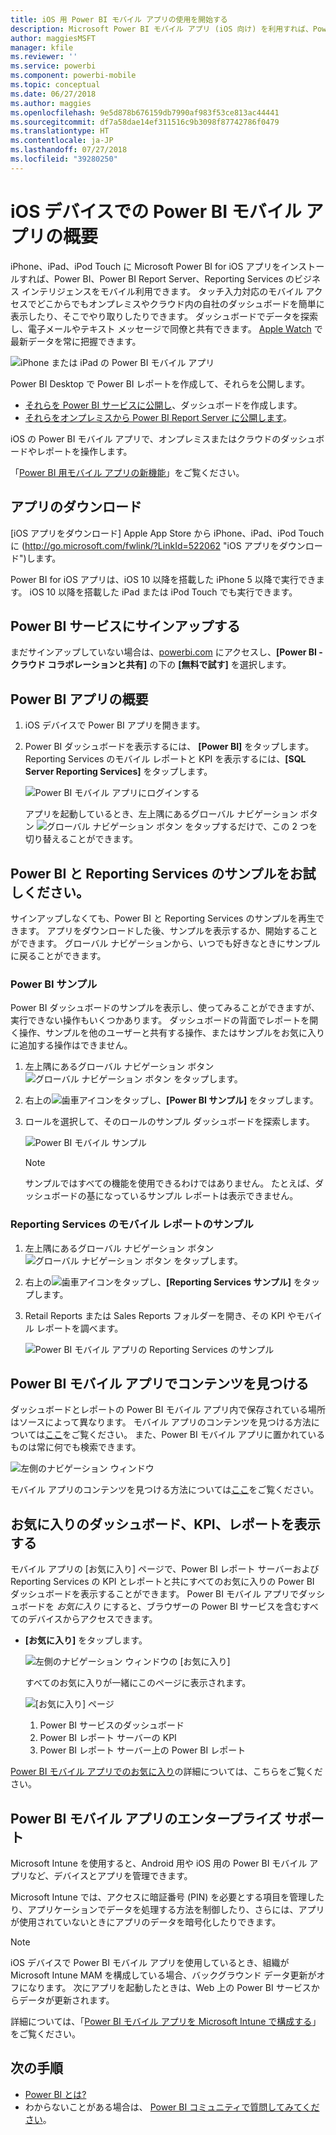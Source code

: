 ```yaml
---
title: iOS 用 Power BI モバイル アプリの使用を開始する
description: Microsoft Power BI モバイル アプリ (iOS 向け) を利用すれば、Power BI を持ち歩き、オンプレミスやクラウドに置いてあるビジネス情報にモバイル アクセスできます。ここではその方法について説明します。
author: maggiesMSFT
manager: kfile
ms.reviewer: ''
ms.service: powerbi
ms.component: powerbi-mobile
ms.topic: conceptual
ms.date: 06/27/2018
ms.author: maggies
ms.openlocfilehash: 9e5d878b676159db7990af983f53ce813ac44441
ms.sourcegitcommit: df7a58dae14ef311516c9b3098f87742786f0479
ms.translationtype: HT
ms.contentlocale: ja-JP
ms.lasthandoff: 07/27/2018
ms.locfileid: "39280250"
---
```

# <a name="get-started-with-the-power-bi-mobile-app-on-ios-devices"></a>iOS デバイスでの Power BI モバイル アプリの概要
iPhone、iPad、iPod Touch に Microsoft Power BI for iOS アプリをインストールすれば、Power BI、Power BI Report Server、Reporting Services のビジネス インテリジェンスをモバイル利用できます。 タッチ入力対応のモバイル アクセスでどこからでもオンプレミスやクラウド内の自社のダッシュボードを簡単に表示したり、そこでやり取りしたりできます。 ダッシュボードでデータを探索し、電子メールやテキスト メッセージで同僚と共有できます。 [Apple Watch](mobile-apple-watch.md) で最新データを常に把握できます。  

![iPhone または iPad の Power BI モバイル アプリ](media/mobile-iphone-app-get-started/pbi_ipad_iphonedevices.png)

Power BI Desktop で Power BI レポートを作成して、それらを公開します。

* [それらを Power BI サービスに公開し](service-get-started.md)、ダッシュボードを作成します。
* [それらをオンプレミスから Power BI Report Server に公開します](report-server/quickstart-create-powerbi-report.md)。

iOS の Power BI モバイル アプリで、オンプレミスまたはクラウドのダッシュボードやレポートを操作します。

「[Power BI 用モバイル アプリの新機能](mobile-whats-new-in-the-mobile-apps.md)」をご覧ください。

## <a name="download-the-app"></a>アプリのダウンロード
[iOS アプリをダウンロード] Apple App Store から iPhone、iPad、iPod Touch に (http://go.microsoft.com/fwlink/?LinkId=522062 "iOS アプリをダウンロード")します。

Power BI for iOS アプリは、iOS 10 以降を搭載した iPhone 5 以降で実行できます。 iOS 10 以降を搭載した iPad または iPod Touch でも実行できます。 

## <a name="sign-up-for-the-power-bi-service"></a>Power BI サービスにサインアップする
まだサインアップしていない場合は、[powerbi.com](https://powerbi.microsoft.com/get-started/) にアクセスし、**[Power BI - クラウド コラボレーションと共有]** の下の **[無料で試す]** を選択します。


## <a name="get-started-with-the-power-bi-app"></a>Power BI アプリの概要
1. iOS デバイスで Power BI アプリを開きます。
2. Power BI ダッシュボードを表示するには、 **[Power BI]** をタップします。  
   Reporting Services のモバイル レポートと KPI を表示するには、**[SQL Server Reporting Services]** をタップします。
   
   ![Power BI モバイル アプリにログインする](media/mobile-iphone-app-get-started/power-bi-connect-to-login.png)
   
   アプリを起動しているとき、左上隅にあるグローバル ナビゲーション ボタン ![グローバル ナビゲーション ボタン](media/mobile-iphone-app-get-started/power-bi-iphone-global-nav-button.png) をタップするだけで、この 2 つを切り替えることができます。 

## <a name="try-the-power-bi-and-reporting-services-samples"></a>Power BI と Reporting Services のサンプルをお試しください。
サインアップしなくても、Power BI と Reporting Services のサンプルを再生できます。 アプリをダウンロードした後、サンプルを表示するか、開始することができます。 グローバル ナビゲーションから、いつでも好きなときにサンプルに戻ることができます。

### <a name="power-bi-samples"></a>Power BI サンプル
Power BI ダッシュボードのサンプルを表示し、使ってみることができますが、実行できない操作もいくつかあります。 ダッシュボードの背面でレポートを開く操作、サンプルを他のユーザーと共有する操作、またはサンプルをお気に入りに追加する操作はできません。

1. 左上隅にあるグローバル ナビゲーション ボタン ![グローバル ナビゲーション ボタン](media/mobile-iphone-app-get-started/power-bi-iphone-global-nav-button.png) をタップします。
2. 右上の![歯車アイコン](media/mobile-iphone-app-get-started/power-bi-ios-gear-icon.png)をタップし、**[Power BI サンプル]** をタップします。
3. ロールを選択して、そのロールのサンプル ダッシュボードを探索します。  
   
   ![Power BI モバイル サンプル](media/mobile-iphone-app-get-started/power-bi-iphone-powerbi-samples.png)
   
   > [!NOTE]
   > サンプルではすべての機能を使用できるわけではありません。 たとえば、ダッシュボードの基になっているサンプル レポートは表示できません。 
   > 
   > 

### <a name="reporting-services-mobile-report-samples"></a>Reporting Services のモバイル レポートのサンプル
1. 左上隅にあるグローバル ナビゲーション ボタン ![グローバル ナビゲーション ボタン](media/mobile-iphone-app-get-started/power-bi-iphone-global-nav-button.png) をタップします。
2. 右上の![歯車アイコン](media/mobile-iphone-app-get-started/power-bi-ios-gear-icon.png)をタップし、**[Reporting Services サンプル]** をタップします。
3. Retail Reports または Sales Reports フォルダーを開き、その KPI やモバイル レポートを調べます。
   
   ![Power BI モバイル アプリの Reporting Services のサンプル](media/mobile-iphone-app-get-started/power-bi-reporting-services-samples.png)

## <a name="find-your-content-in-the-power-bi-mobile-apps"></a>Power BI モバイル アプリでコンテンツを見つける
ダッシュボードとレポートの Power BI モバイル アプリ内で保存されている場所はソースによって異なります。 モバイル アプリのコンテンツを見つける方法については[ここ](mobile-apps-quickstart-view-dashboard-report.md)をご覧ください。 また、Power BI モバイル アプリに置かれているものは常に何でも検索できます。 

![左側のナビゲーション ウィンドウ](media/mobile-iphone-app-get-started/power-bi-iphone-left-nav.png)

モバイル アプリのコンテンツを見つける方法については[ここ](mobile-apps-quickstart-view-dashboard-report.md)をご覧ください。

## <a name="view-your-favorite-dashboards-kpis-and-reports"></a>お気に入りのダッシュボード、KPI、レポートを表示する
モバイル アプリの [お気に入り] ページで、Power BI レポート サーバーおよび Reporting Services の KPI とレポートと共にすべてのお気に入りの Power BI ダッシュボードを表示することができます。 Power BI モバイル アプリでダッシュボードを *お気に入り* にすると、ブラウザーの Power BI サービスを含むすべてのデバイスからアクセスできます。 

* **[お気に入り]** をタップします。
  
   ![左側のナビゲーション ウィンドウの [お気に入り]](media/mobile-iphone-app-get-started/power-bi-iphone-favorites-nav.png)
  
   すべてのお気に入りが一緒にこのページに表示されます。
  
   ![[お気に入り] ページ](media/mobile-iphone-app-get-started/power-bi-iphone-faves-report-server-number-callouts.png)
  
  1. Power BI サービスのダッシュボード
  2. Power BI レポート サーバーの KPI
  3. Power BI レポート サーバー上の Power BI レポート

[Power BI モバイル アプリでのお気に入り](mobile-apps-favorites.md)の詳細については、こちらをご覧ください。

## <a name="enterprise-support-for-the-power-bi-mobile-apps"></a>Power BI モバイル アプリのエンタープライズ サポート
Microsoft Intune を使用すると、Android 用や iOS 用の Power BI モバイル アプリなど、デバイスとアプリを管理できます。

Microsoft Intune では、アクセスに暗証番号 (PIN) を必要とする項目を管理したり、アプリケーションでデータを処理する方法を制御したり、さらには、アプリが使用されていないときにアプリのデータを暗号化したりできます。

> [!NOTE]
> iOS デバイスで Power BI モバイル アプリを使用しているとき、組織が Microsoft Intune MAM を構成している場合、バックグラウンド データ更新がオフになります。 次にアプリを起動したときは、Web 上の Power BI サービスからデータが更新されます。
> 

詳細については、「[Power BI モバイル アプリを Microsoft Intune で構成する](service-admin-mobile-intune.md)」をご覧ください。 

## <a name="next-steps"></a>次の手順

* [Power BI とは?](power-bi-overview.md)
* わからないことがある場合は、 [Power BI コミュニティで質問してみてください](http://community.powerbi.com/)。


